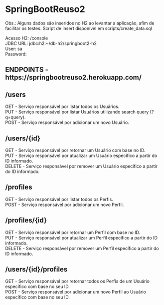 <h1>SpringBootReuso2</h1>

Obs.: Alguns dados são inseridos no H2 ao levantar a aplicação, afim de facilitar os testes.
Script de insert disponível em scripts/create_data.sql

Acesso H2:	/console<br>
JDBC URL:	jdbc:h2:~/db-h2/springboot2-h2<br>
User:	sa<br>
Password:	

<h2>ENDPOINTS - https://springbootreuso2.herokuapp.com/</h2> 		
<h2>/users</h2>
GET	- Serviço responsável por listar todos os Usuários.<br>
PUT	- Serviço responsável por listar Usuários utilizando search query (?q=query).<br>
POST - Serviço responsável por adicionar um novo Usuário.<br>
<h2>/users/{id}</h2>
GET	- Serviço responsável por retornar um Usuário com base no ID.<br>
PUT	- Serviço responsável por atualizar um Usuário específico a partir do ID informado.<br>
DELETE - Serviço responsável por remover um Usuário específico a partir do ID informado.<br>
<h2>/profiles</h2>
GET	- Serviço responsável por listar todos os Perfis.<br>
POST - Serviço responsável por adicionar um novo Perfil.<br>
<h2>/profiles/{id}</h2>
GET -	Serviço responsável por retornar um Perfil com base no ID.<br>
PUT -	Serviço responsável por atualizar um Perfil específico a partir do ID informado.<br>
DELETE - Serviço responsável por remover um Perfil específico a partir do ID informado.<br>
<h2>/users/{id}/profiles</h2>
GET - Serviço responsável por retornar todos os Perfis de um Usuário específico com base no seu ID.<br>
POST - Serviço responsável por adicionar um novo Perfil ao Usuário específico com base no seu ID.
